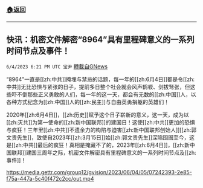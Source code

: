 ###  [:house:返回](README.md)
---


## 快讯：机密文件解密“8964”具有里程碑意义的一系列时间节点及事件！
`6/4/2023 6:21 PM UTC 宝尹` [轉載自GNews](https://gnews.org/articles/1357107)


“8964”一直是[[zh:中共]]掩埋与禁忌的话题，每一年的[[zh:6月4日]]都是令[[zh:中共]]无比恐惧与紧张的日子，提前多日整个社会就会风声鹤唳、剑拔弩张，但这些吓不倒那些正义勇敢的人们，每一年的这一天，都会有无数的[[zh:中国]]人，以各种方式纪念为[[zh:中国]]人的[[zh:民主]]与自由英勇捐躯的英雄们！


2020年[[zh:6月4日]]，[[zh:历史]]赋予这个日子崭新的意义，这一天，成为以[[zh:灭共]]为第一使命的[[zh:新中国联邦]]的建国日！这使[[zh:中共]]更加的恐惧与疯狂！三年里[[zh:中共]]不遗余力的构陷与迫害[[zh:新中国联邦创始人]][[zh:郭文贵先生]]，致使自2023年[[zh:3月15日]]始[[zh:郭文贵先生]]深陷囹圄至今，这是[[zh:中共]]最后的疯狂！真相是掩藏不了的，2023年[[zh:6月4日]]，[[zh:新中国联邦]]建国三周年之际，机密文件解密具有里程碑意义的一系列时间节点及[[zh:事件]]！


https://media.gettr.com/group12/gvision/2023/06/04/05/07242393-2e85-f75a-447a-5c40f472c2cc/out.mp4

